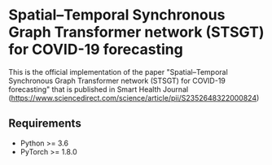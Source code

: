 # Spatial–Temporal Synchronous Graph Transformer network (STSGT) for COVID-19 forecasting

This is the official implementation of the paper "Spatial–Temporal Synchronous Graph Transformer network (STSGT) for COVID-19 forecasting" that is published in Smart Health Journal (https://www.sciencedirect.com/science/article/pii/S2352648322000824)

## Requirements
* Python >= 3.6
* PyTorch >= 1.8.0
